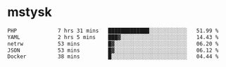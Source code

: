 # mstysk

<!--START_SECTION:waka-->

```txt
PHP             7 hrs 31 mins   █████████████░░░░░░░░░░░░   51.99 %
YAML            2 hrs 5 mins    ███▓░░░░░░░░░░░░░░░░░░░░░   14.43 %
netrw           53 mins         █▓░░░░░░░░░░░░░░░░░░░░░░░   06.20 %
JSON            53 mins         █▓░░░░░░░░░░░░░░░░░░░░░░░   06.12 %
Docker          38 mins         █░░░░░░░░░░░░░░░░░░░░░░░░   04.44 %
```

<!--END_SECTION:waka-->
